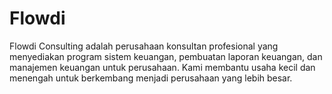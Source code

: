 # Flowdi
Flowdi Consulting adalah perusahaan konsultan profesional yang menyediakan program sistem keuangan, pembuatan laporan keuangan, dan manajemen keuangan untuk perusahaan. Kami membantu usaha kecil dan menengah untuk berkembang menjadi perusahaan yang lebih besar.

